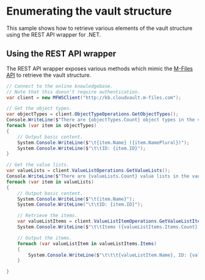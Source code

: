# Enumerating the vault structure

This sample shows how to retrieve various elements of the vault structure using the REST API wrapper for .NET.

## Using the REST API wrapper

The REST API wrapper exposes various methods which mimic the [M-Files API](https://www.m-files.com/api/documentation/latest/index.html) to retrieve the vault structure.

```csharp
// Connect to the online knowledgebase.
// Note that this doesn't require authentication.
var client = new MFWSClient("http://kb.cloudvault.m-files.com");

// Get the object types.
var objectTypes = client.ObjectTypeOperations.GetObjectTypes();
Console.WriteLine($"There are {objectTypes.Count} object types in the vault:");
foreach (var item in objectTypes)
{
	// Output basic content.
	System.Console.WriteLine($"\t{item.Name} ({item.NamePlural})");
	System.Console.WriteLine($"\t\tID: {item.ID}");
}

// Get the value lists.
var valueLists = client.ValueListOperations.GetValueLists();
Console.WriteLine($"There are {valueLists.Count} value lists in the vault:");
foreach (var item in valueLists)
{
	// Output basic content.
	System.Console.WriteLine($"\t{item.Name}");
	System.Console.WriteLine("\t\tID: {item.ID}");

	// Retrieve the items.
	var valueListItems = client.ValueListItemOperations.GetValueListItems(item.ID);
	System.Console.WriteLine($"\t\tItems ({valueListItems.Items.Count}):");

	// Output the items.
	foreach (var valueListItem in valueListItems.Items)
	{
		System.Console.WriteLine($"\t\t\t{valueListItem.Name}, ID: {valueListItem.ID}");
	}

}
```


